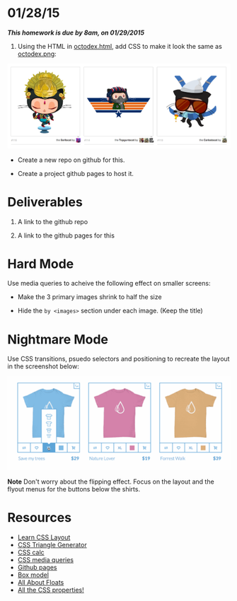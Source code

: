 # 01/28/15

___This homework is due by 8am, on 01/29/2015___

1. Using the HTML in [octodex.html](./octodex.html), add CSS to make it look the same as [octodex.png](./_meta/octodex.png):

![](_meta/octodex.png)

* Create a new repo on github for this.

* Create a project github pages to host it.

# Deliverables

1. A link to the github repo

2. A link to the github pages for this

# Hard Mode

Use media queries to acheive the following effect on smaller screens:

  * Make the 3 primary images shrink to half the size

  * Hide the `by <images>` section under each image. (Keep the title)

# Nightmare Mode

Use CSS transitions, psuedo selectors and positioning to recreate the layout in the screenshot below:

![](_meta/tshirts.gif)

**Note** Don't worry about the flipping effect. Focus on the layout and the flyout menus for the buttons below the shirts.

# Resources
- [Learn CSS Layout](http://learnlayout.com/)
- [CSS Triangle Generator](http://apps.eky.hk/css-triangle-generator/)
- [CSS calc](https://developer.mozilla.org/en-US/docs/Web/CSS/calc)
- [CSS media queries](https://developer.mozilla.org/en-US/docs/Web/Guide/CSS/Media_queries)
- [Github pages](https://pages.github.com/)
- [Box model](https://developer.mozilla.org/en-US/docs/Web/CSS/box_model)
- [All About Floats](http://css-tricks.com/all-about-floats/)
- [All the CSS properties!](https://developer.mozilla.org/en-US/docs/Web/CSS/Reference)

